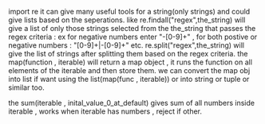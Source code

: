 import re
it can give many useful tools for a string(only strings) and could give lists based on the seperations.
like re.findall("regex",the_string) will give a list of only those strings selected from the the_string that passes the regex criteria : ex for negative numbers enter "-[0-9]+" , for both postive or negative numbers : "[0-9]+|-[0-9]+" etc.
re.split("regex",the_string) will give the list of strings after splitting them based on the regex criteria.
the map(function , iterable) will return a map object , it runs the function on all elements of the iterable and then store them. 
we can convert the map obj into list if want using the list(map(func , iterable)) or into string or tuple or similar too.

the sum(iterable , inital_value_0_at_default) gives sum of all numbers inside iterable , works when iterable has numbers , reject if other.
